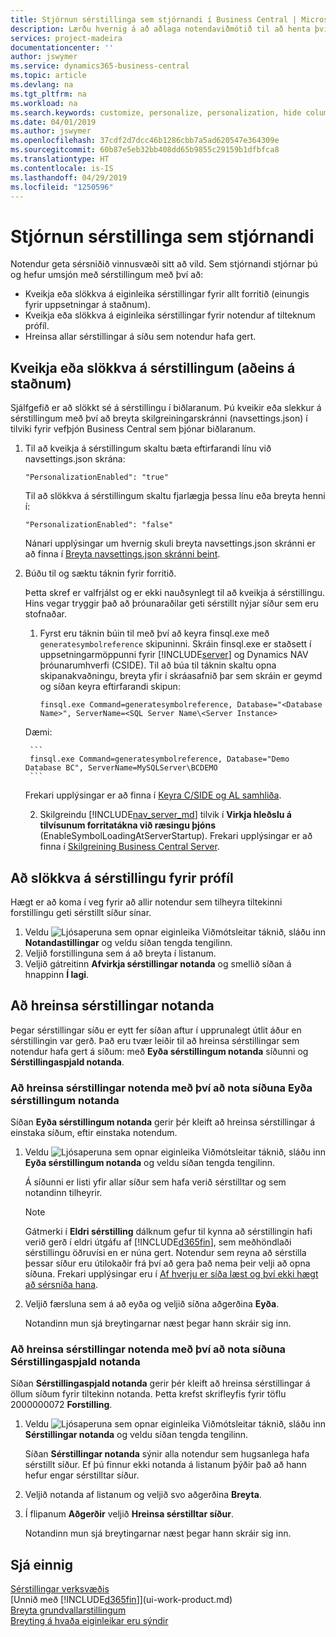 ```yaml
---
title: Stjórnun sérstillinga sem stjórnandi í Business Central | Microsoft Docs
description: Lærðu hvernig á að aðlaga notendaviðmótið til að henta því hvernig þú vinnur.
services: project-madeira
documentationcenter: ''
author: jswymer
ms.service: dynamics365-business-central
ms.topic: article
ms.devlang: na
ms.tgt_pltfrm: na
ms.workload: na
ms.search.keywords: customize, personalize, personalization, hide columns, remove fields, move fields
ms.date: 04/01/2019
ms.author: jswymer
ms.openlocfilehash: 37cdf2d7dcc46b1286cbb7a5ad620547e364309e
ms.sourcegitcommit: 60b87e5eb32bb408dd65b9855c29159b1dfbfca8
ms.translationtype: HT
ms.contentlocale: is-IS
ms.lasthandoff: 04/29/2019
ms.locfileid: "1250596"
---
```

# <a name="managing-personalization-as-an-administrator"></a>Stjórnun sérstillinga sem stjórnandi

 Notendur geta sérsniðið vinnusvæði sitt að vild. Sem stjórnandi stjórnar þú og hefur umsjón með sérstillingum með því að:

-   Kveikja eða slökkva á eiginleika sérstillingar fyrir allt forritið (einungis fyrir uppsetningar á staðnum).
-   Kveikja eða slökkva á eiginleika sérstillingar fyrir notendur af tilteknum prófíl.
-   Hreinsa allar sérstillingar á síðu sem notendur hafa gert.

## <a name="EnablePersonalization"></a>Kveikja eða slökkva á sérstillingum (aðeins á staðnum)

Sjálfgefið er að slökkt sé á sérstillingu í biðlaranum. Þú kveikir eða slekkur á sérstillingum með því að breyta skilgreiningarskránni (navsettings.json) í tilviki fyrir vefþjón Business Central sem þjónar biðlaranum.

1. Til að kveikja á sérstillingum skaltu bæta eftirfarandi línu við navsettings.json skrána:

    ```
    "PersonalizationEnabled": "true"
    ```

    Til að slökkva á sérstillingum skaltu fjarlægja þessa línu eða breyta henni í:

    ```
    "PersonalizationEnabled": "false"
    ```

    Nánari upplýsingar um hvernig skuli breyta navsettings.json skránni er að finna í [Breyta navsettings.json skránni beint](https://docs.microsoft.com/en-us/dynamics365/business-central/dev-itpro/administration/configure-web-server?branch=master#Settings).

2. Búðu til og sæktu táknin fyrir forritið.

    Þetta skref er valfrjálst og er ekki nauðsynlegt til að kveikja á sérstillingu. Hins vegar tryggir það að þróunaraðilar geti sérstillt nýjar síður sem eru stofnaðar.

    1. Fyrst eru táknin búin til með því að keyra finsql.exe með `generatesymbolreference` skipuninni. Skráin finsql.exe er staðsett í uppsetningarmöppunni fyrir [!INCLUDE[server](includes/server.md)] og Dynamics NAV þróunarumhverfi (CSIDE). Til að búa til táknin skaltu opna skipanakvaðningu, breyta yfir í skráasafnið þar sem skráin er geymd og síðan keyra eftirfarandi skipun:

        ```
        finsql.exe Command=generatesymbolreference, Database="<Database Name>", ServerName=<SQL Server Name\<Server Instance>
        ```
    Dæmi:

        ```
        finsql.exe Command=generatesymbolreference, Database="Demo Database BC", ServerName=MySQLServer\BCDEMO
        ```

    Frekari upplýsingar er að finna í [Keyra C/SIDE og AL samhliða](https://docs.microsoft.com/en-us/dynamics365/business-central/dev-itpro/developer/devenv-running-cside-and-al-side-by-side).

    2. Skilgreindu [!INCLUDE[nav_server_md](includes/nav_server_md.md)] tilvik í **Virkja hleðslu á tilvísunum forritatákna við ræsingu þjóns** (EnableSymbolLoadingAtServerStartup). Frekari upplýsingar er að finna í [Skilgreining Business Central Server](https://docs.microsoft.com/en-us/dynamics365/business-central/dev-itpro/administration/configure-server-instance#development-settings).

## <a name="to-disable-personalization-for-a-profile"></a>Að slökkva á sérstillingu fyrir prófíl

Hægt er að koma í veg fyrir að allir notendur sem tilheyra tiltekinni forstillingu geti sérstillt síður sínar.

1. Veldu ![Ljósaperuna sem opnar eiginleika Viðmótsleitar](media/ui-search/search_small.png "Segðu mér hvað þú vilt gera") táknið, sláðu inn **Notandastillingar** og veldu síðan tengda tengilinn.
2. Veljið forstillinguna sem á að breyta í listanum.
3. Veljið gátreitinn **Afvirkja sérstillingar notanda** og smellið síðan á hnappinn **Í lagi**.

## <a name="to-clear-user-personalizations"></a>Að hreinsa sérstillingar notanda

Þegar sérstillingar síðu er eytt fer síðan aftur í upprunalegt útlit áður en sérstillingin var gerð. Það eru tvær leiðir til að hreinsa sérstillingar sem notendur hafa gert á síðum: með **Eyða sérstillingum notanda** síðunni og **Sérstillingaspjald notanda**.

### <a name="to-clear-user-personalizations-by-using-the-delete-user-personalization-page"></a>Að hreinsa sérstillingar notenda með því að nota síðuna Eyða sérstillingum notanda

Síðan **Eyða sérstillingum notanda** gerir þér kleift að hreinsa sérstillingar á einstaka síðum, eftir einstaka notendum.

1. Veldu ![Ljósaperuna sem opnar eiginleika Viðmótsleitar](media/ui-search/search_small.png "Segðu mér hvað þú vilt gera") táknið, sláðu inn **Eyða sérstillingum notanda** og veldu síðan tengda tengilinn.

    Á síðunni er listi yfir allar síður sem hafa verið sérstilltar og sem notandinn tilheyrir.

    >[!NOTE]
    > Gátmerki í **Eldri sérstilling** dálknum gefur til kynna að sérstillingin hafi verið gerð í eldri útgáfu af [!INCLUDE[d365fin](includes/d365fin_md.md)], sem meðhöndlaði sérstillingu öðruvísi en er núna gert. Notendur sem reyna að sérstilla þessar síður eru útilokaðir frá því að gera það nema þeir velji að opna síðuna. Frekari upplýsingar eru í [Af hverju er síða læst og því ekki hægt að sérsníða hana](ui-personalization-locked.md).

2. Veljið færsluna sem á að eyða og veljið síðna aðgerðina **Eyða**.

    Notandinn mun sjá breytingarnar næst þegar hann skráir sig inn.

### <a name="to-clear-user-personalizations-by-using-the-user-personalization-card-page"></a>Að hreinsa sérstillingar notenda með því að nota síðuna Sérstillingaspjald notanda

Síðan **Sérstillingaspjald notanda** gerir þér kleift að hreinsa sérstillingar á öllum síðum fyrir tiltekinn notanda. Þetta krefst skrifleyfis fyrir töflu 2000000072 **Forstilling**.

1. Veldu ![Ljósaperuna sem opnar eiginleika Viðmótsleitar](media/ui-search/search_small.png "Segðu mér hvað þú vilt gera") táknið, sláðu inn **Sérstillingar notanda** og veldu síðan tengda tengilinn.

    Síðan **Sérstillingar notanda** sýnir alla notendur sem hugsanlega hafa sérstillt síður. Ef þú finnur ekki notanda á listanum þýðir það að hann hefur engar sérstilltar síður.

2. Veljið notanda af listanum og veljið svo aðgerðina **Breyta**.

3. Í flipanum **Aðgerðir** veljið **Hreinsa sérstilltar síður**.

    Notandinn mun sjá breytingarnar næst þegar hann skráir sig inn.

## <a name="see-also"></a>Sjá einnig
[Sérstillingar verksvæðis](ui-personalization-user.md)  
[Unnið með [!INCLUDE[d365fin](includes/d365fin_md.md)]](ui-work-product.md)  
[Breyta grundvallarstillingum](ui-change-basic-settings.md)  
[Breyting á hvaða eiginleikar eru sýndir](ui-experiences.md)  
